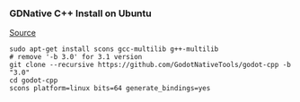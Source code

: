 
### GDNative C++ Install on Ubuntu

[Source](https://github.com/GodotNativeTools/godot-cpp/blob/master/README.md)

```
sudo apt-get install scons gcc-multilib g++-multilib
# remove '-b 3.0' for 3.1 version
git clone --recursive https://github.com/GodotNativeTools/godot-cpp -b "3.0"
cd godot-cpp
scons platform=linux bits=64 generate_bindings=yes
```

